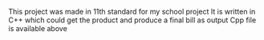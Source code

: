 This project was made in 11th standard for my school project
It is written in C++ which could get the product and produce a final bill as output
Cpp file is available above
